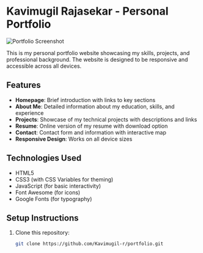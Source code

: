 # Kavimugil Rajasekar - Personal Portfolio

![Portfolio Screenshot](assets/images/screenshot.png)

This is my personal portfolio website showcasing my skills, projects, and professional background. The website is designed to be responsive and accessible across all devices.

## Features

- **Homepage**: Brief introduction with links to key sections
- **About Me**: Detailed information about my education, skills, and experience
- **Projects**: Showcase of my technical projects with descriptions and links
- **Resume**: Online version of my resume with download option
- **Contact**: Contact form and information with interactive map
- **Responsive Design**: Works on all device sizes

## Technologies Used

- HTML5
- CSS3 (with CSS Variables for theming)
- JavaScript (for basic interactivity)
- Font Awesome (for icons)
- Google Fonts (for typography)

## Setup Instructions

1. Clone this repository:
   ```bash
   git clone https://github.com/Kavimugil-r/portfolio.git